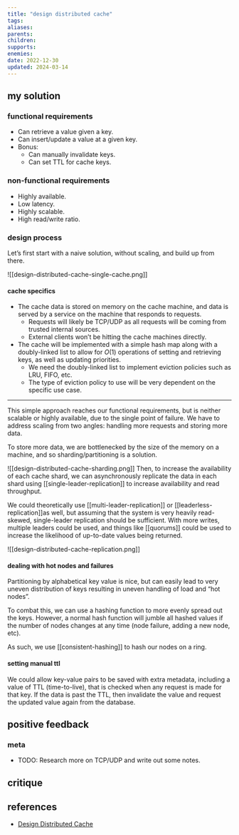 ```yaml
---
title: "design distributed cache"
tags:
aliases: 
parents: 
children: 
supports: 
enemies:
date: 2022-12-30
updated: 2024-03-14
---
```


## my solution

### functional requirements

- Can retrieve a value given a key.
- Can insert/update a value at a given key.
- Bonus:
	- Can manually invalidate keys.
	- Can set TTL for cache keys.

### non-functional requirements

- Highly available.
- Low latency.
- Highly scalable.
- High read/write ratio.

### design process

Let’s first start with a naive solution, without scaling, and build up from there.

![[design-distributed-cache-single-cache.png]]

#### cache specifics

- The cache data is stored on memory on the cache machine, and data is served by a service on the machine that responds to requests.
	- Requests will likely be TCP/UDP as all requests will be coming from trusted internal sources.
	- External clients won’t be hitting the cache machines directly.
- The cache will be implemented with a simple hash map along with a doubly-linked list to allow for $O(1)$ operations of setting and retrieving keys, as well as updating priorities.
	- We need the doubly-linked list to implement eviction policies such as LRU, FIFO, etc.
	- The type of eviction policy to use will be very dependent on the specific use case.

---

This simple approach reaches our functional requirements, but is neither scalable or highly available, due to the single point of failure. We have to address scaling from two angles: handling more requests and storing more data.

To store more data, we are bottlenecked by the size of the memory on a machine, and so sharding/partitioning is a solution.

![[design-distributed-cache-sharding.png]]
Then, to increase the availability of each cache shard, we can asynchronously replicate the data in each shard using [[single-leader-replication]] to increase availability and read throughput.

We could theoretically use [[multi-leader-replication]] or [[leaderless-replication]]as well, but assuming that the system is very heavily read-skewed, single-leader replication should be sufficient. With more writes, multiple leaders could be used, and things like [[quorums]] could be used to increase the likelihood of up-to-date values being returned.

![[design-distributed-cache-replication.png]]

#### dealing with hot nodes and failures

Partitioning by alphabetical key value is nice, but can easily lead to very uneven distribution of keys resulting in uneven handling of load and “hot nodes”.

To combat this, we can use a hashing function to more evenly spread out the keys. However, a normal hash function will jumble all hashed values if the number of nodes changes at any time (node failure, adding a new node, etc).

As such, we use [[consistent-hashing]] to hash our nodes on a ring.

#### setting manual ttl

We could allow key-value pairs to be saved with extra metadata, including a value of TTL (time-to-live), that is checked when any request is made for that key. If the data is past the TTL, then invalidate the value and request the updated value again from the database.

## positive feedback

### meta

- TODO: Research more on TCP/UDP and write out some notes.

## critique

## references

- [Design Distributed Cache](https://www.youtube.com/watch?v=iuqZvajTOyA)
